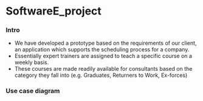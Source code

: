 # SoftwareE_project
### Intro
- We have developed a prototype based on the requirements of our client, an application which supports the scheduling process for a company.
- Essentially expert trainers are assigned to teach a specific course on a weekly basis.
- These courses are made readily available for consultants based on the category they fall into (e.g. Graduates, Returners to Work, Ex-forces)

### Use case diagram
